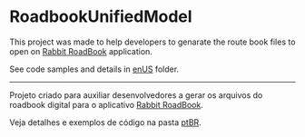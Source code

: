 # RoadbookUnifiedModel

This project was made to help developers to genarate the route book files to open on [Rabbit RoadBook](https://play.google.com/store/apps/details?id=com.rabbit.roadbook) application.

See code samples and details in [enUS](enUS) folder.

---

Projeto criado para auxiliar desenvolvedores a gerar os arquivos do roadbook digital para o aplicativo [Rabbit RoadBook](https://play.google.com/store/apps/details?id=com.rabbit.roadbook).

Veja detalhes e exemplos de código na pasta [ptBR](ptBR).
